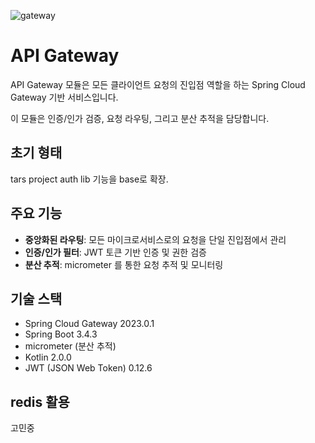 ![gateway](https://github.com/user-attachments/assets/89147d58-d624-42b0-8fb6-729dc51da412)

# API Gateway

API Gateway 모듈은 모든 클라이언트 요청의 진입점 역할을 하는 Spring Cloud Gateway 기반 서비스입니다.
 
이 모듈은 인증/인가 검증, 요청 라우팅, 그리고 분산 추적을 담당합니다.

## 초기 형태

tars project auth lib 기능을 base로 확장.

## 주요 기능

- **중앙화된 라우팅**: 모든 마이크로서비스로의 요청을 단일 진입점에서 관리
- **인증/인가 필터**: JWT 토큰 기반 인증 및 권한 검증
- **분산 추적**: micrometer 를 통한 요청 추적 및 모니터링

## 기술 스택

- Spring Cloud Gateway 2023.0.1
- Spring Boot 3.4.3
- micrometer (분산 추적)
- Kotlin 2.0.0
- JWT (JSON Web Token) 0.12.6

## redis 활용
고민중